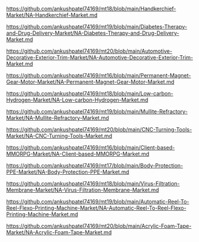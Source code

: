 <p><a href="https://github.com/ankushpatel74169/mt18/blob/main/Handkerchief-Market/NA-Handkerchief-Market.md">https://github.com/ankushpatel74169/mt18/blob/main/Handkerchief-Market/NA-Handkerchief-Market.md</a></p><p><a href="https://github.com/ankushpatel74169/mt19/blob/main/Diabetes-Therapy-and-Drug-Delivery-Market/NA-Diabetes-Therapy-and-Drug-Delivery-Market.md">https://github.com/ankushpatel74169/mt19/blob/main/Diabetes-Therapy-and-Drug-Delivery-Market/NA-Diabetes-Therapy-and-Drug-Delivery-Market.md</a></p><p><a href="https://github.com/ankushpatel74169/mt20/blob/main/Automotive-Decorative-Exterior-Trim-Market/NA-Automotive-Decorative-Exterior-Trim-Market.md">https://github.com/ankushpatel74169/mt20/blob/main/Automotive-Decorative-Exterior-Trim-Market/NA-Automotive-Decorative-Exterior-Trim-Market.md</a></p><p><a href="https://github.com/ankushpatel74169/mt16/blob/main/Permanent-Magnet-Gear-Motor-Market/NA-Permanent-Magnet-Gear-Motor-Market.md">https://github.com/ankushpatel74169/mt16/blob/main/Permanent-Magnet-Gear-Motor-Market/NA-Permanent-Magnet-Gear-Motor-Market.md</a></p><p><a href="https://github.com/ankushpatel74169/mt18/blob/main/Low-carbon-Hydrogen-Market/NA-Low-carbon-Hydrogen-Market.md">https://github.com/ankushpatel74169/mt18/blob/main/Low-carbon-Hydrogen-Market/NA-Low-carbon-Hydrogen-Market.md</a></p><p><a href="https://github.com/ankushpatel74169/mt19/blob/main/Mullite-Refractory-Market/NA-Mullite-Refractory-Market.md">https://github.com/ankushpatel74169/mt19/blob/main/Mullite-Refractory-Market/NA-Mullite-Refractory-Market.md</a></p><p><a href="https://github.com/ankushpatel74169/mt20/blob/main/CNC-Turning-Tools-Market/NA-CNC-Turning-Tools-Market.md">https://github.com/ankushpatel74169/mt20/blob/main/CNC-Turning-Tools-Market/NA-CNC-Turning-Tools-Market.md</a></p><p><a href="https://github.com/ankushpatel74169/mt16/blob/main/Client-based-MMORPG-Market/NA-Client-based-MMORPG-Market.md">https://github.com/ankushpatel74169/mt16/blob/main/Client-based-MMORPG-Market/NA-Client-based-MMORPG-Market.md</a></p><p><a href="https://github.com/ankushpatel74169/mt17/blob/main/Body-Protection-PPE-Market/NA-Body-Protection-PPE-Market.md">https://github.com/ankushpatel74169/mt17/blob/main/Body-Protection-PPE-Market/NA-Body-Protection-PPE-Market.md</a></p><p><a href="https://github.com/ankushpatel74169/mt18/blob/main/Virus-Filtration-Membrane-Market/NA-Virus-Filtration-Membrane-Market.md">https://github.com/ankushpatel74169/mt18/blob/main/Virus-Filtration-Membrane-Market/NA-Virus-Filtration-Membrane-Market.md</a></p><p><a href="https://github.com/ankushpatel74169/mt19/blob/main/Automatic-Reel-To-Reel-Flexo-Printing-Machine-Market/NA-Automatic-Reel-To-Reel-Flexo-Printing-Machine-Market.md">https://github.com/ankushpatel74169/mt19/blob/main/Automatic-Reel-To-Reel-Flexo-Printing-Machine-Market/NA-Automatic-Reel-To-Reel-Flexo-Printing-Machine-Market.md</a></p><p><a href="https://github.com/ankushpatel74169/mt20/blob/main/Acrylic-Foam-Tape-Market/NA-Acrylic-Foam-Tape-Market.md">https://github.com/ankushpatel74169/mt20/blob/main/Acrylic-Foam-Tape-Market/NA-Acrylic-Foam-Tape-Market.md</a></p>
